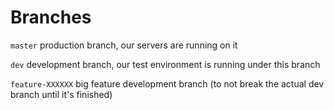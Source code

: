 # Branches #
`master` production branch, our servers are running on it
 
`dev` development branch, our test environment is running under this branch
 
`feature-XXXXXX` big feature development branch (to not break the actual dev branch until it's finished)